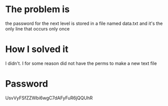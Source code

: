 # The problem is
the password for the next level is stored in a file named data.txt and it's
the only line that occurs only once

# How I solved it
I didn't. I for some reason did not have the perms to make a new text file

# Password 
UsvVyFSfZZWbi6wgC7dAFyFuR6jQQUhR
